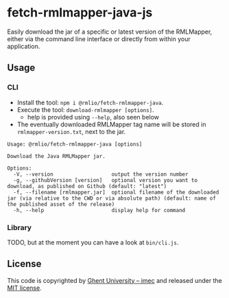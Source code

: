 # fetch-rmlmapper-java-js

Easily download the jar of a specific or latest version of the RMLMapper,
either via the command line interface or
directly from within your application.

## Usage

### CLI

- Install the tool: `npm i @rmlio/fetch-rmlmapper-java`.
- Execute the tool: `download-rmlmapper [options]`.
  - help is provided using `--help`, also seen below
- The eventually downloaded RMLMapper tag name will be stored in `rmlmapper-version.txt`, next to the jar.

```
Usage: @rmlio/fetch-rmlmapper-java [options]

Download the Java RMLMapper jar.

Options:
  -V, --version                   output the version number
  -g, --githubVersion [version]   optional version you want to download, as published on Github (default: "latest")
  -f, --filename [rmlmapper.jar]  optional filename of the downloaded jar (via relative to the CWD or via absolute path) (default: name of the published asset of the release)
  -h, --help                      display help for command
```

### Library

TODO, but at the moment you can have a look at `bin/cli.js`.

## License

This code is copyrighted by [Ghent University – imec](http://idlab.ugent.be/) and released under the [MIT license](http://opensource.org/licenses/MIT).
